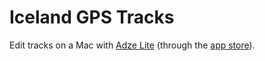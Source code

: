 Iceland GPS Tracks
==================

Edit tracks on a Mac with [Adze Lite](https://kobotsw.com/) (through the [app store](https://itunes.apple.com/us/app/adze-lite/id499527341?mt=12)).
